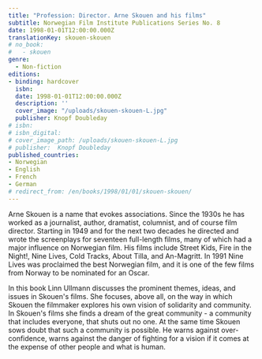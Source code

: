 ```yaml
---
title: "Profession: Director. Arne Skouen and his films"
subtitle: Norwegian Film Institute Publications Series No. 8
date: 1998-01-01T12:00:00.000Z
translationKey: skouen-skouen
# no_book:
#   - skouen
genre:  
  - Non-fiction
editions:
- binding: hardcover
  isbn: 
  date: 1998-01-01T12:00:00.000Z
  description: ''
  cover_image: "/uploads/skouen-skouen-L.jpg"
  publisher: Knopf Doubleday
# isbn:
# isbn_digital:
# cover_image_path: /uploads/skouen-skouen-L.jpg
# publisher:  Knopf Doubleday
published_countries:
- Norwegian
- English
- French
- German
# redirect_from: /en/books/1998/01/01/skouen-skouen/
---
```

Arne Skouen is a name that evokes associations. Since the 1930s he has worked as a journalist, author, dramatist, columnist, and of course film director. Starting in 1949 and for the next two decades he directed and wrote the screenplays for seventeen full-length films, many of which had a major influence on Norwegian film. His films include Street Kids, Fire in the Night!, Nine Lives, Cold Tracks, About Tilla, and An-Magritt. In 1991 Nine Lives was proclaimed the best Norwegian film, and it is one of the few films from Norway to be nominated for an Oscar.

In this book Linn Ullmann discusses the prominent themes, ideas, and issues in Skouen's films. She focuses, above all, on the way in which Skouen the filmmaker explores his own vision of solidarity and community. In Skouen's films she finds a dream of the great community - a community that includes everyone, that shuts out no one. At the same time Skouen sows doubt that such a community is possible. He warns against over-confidence, warns against the danger of fighting for a vision if it comes at the expense of other people and what is human.

